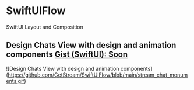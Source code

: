 # SwiftUIFlow
SwiftUI Layout and Composition

## Design Chats View with design and animation components <a href="">Gist (SwiftUI): Soon</a>
![Design Chats View with design and animation components] (https://github.com/GetStream/SwiftUIFlow/blob/main/stream_chat_monuments.gif)

